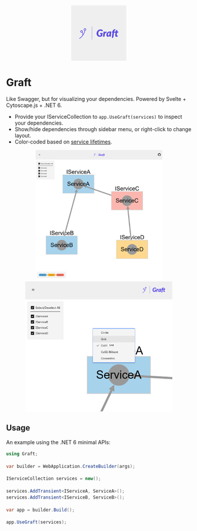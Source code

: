 <p align="center">
  <img src="./Graft.UI/src/assets/Graft-logos.jpeg" width="150" alt="Graft Logo">
</p>

# Graft

Like Swagger, but for visualizing your dependencies. Powered by Svelte + Cytoscape.js + .NET 6.

- Provide your IServiceCollection to `app.UseGraft(services)` to inspect your dependencies.
- Show/hide dependencies through sidebar menu, or right-click to change layout.
- Color-coded based on [service lifetimes](https://docs.microsoft.com/en-us/dotnet/core/extensions/dependency-injection#service-lifetimes).

<p align="center">
  <img src="./.github/example.png" width="345" alt="Graft Example">
  <img src="./.github/example2.png" width="400" alt="Graft Layout Selection Example">
</p>

## Usage

An example using the .NET 6 minimal APIs:

```csharp
using Graft;

var builder = WebApplication.CreateBuilder(args);

IServiceCollection services = new();

services.AddTransient<IServiceA, ServiceA>();
services.AddTransient<IServiceB, ServiceB>();

var app = builder.Build();

app.UseGraft(services);
```